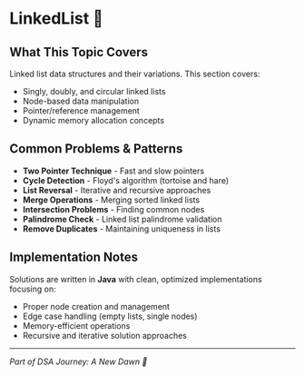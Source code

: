 # LinkedList 🔗

## What This Topic Covers
Linked list data structures and their variations. This section covers:
- Singly, doubly, and circular linked lists
- Node-based data manipulation
- Pointer/reference management
- Dynamic memory allocation concepts

## Common Problems & Patterns
- **Two Pointer Technique** - Fast and slow pointers
- **Cycle Detection** - Floyd's algorithm (tortoise and hare)
- **List Reversal** - Iterative and recursive approaches
- **Merge Operations** - Merging sorted linked lists
- **Intersection Problems** - Finding common nodes
- **Palindrome Check** - Linked list palindrome validation
- **Remove Duplicates** - Maintaining uniqueness in lists

## Implementation Notes
Solutions are written in **Java** with clean, optimized implementations focusing on:
- Proper node creation and management
- Edge case handling (empty lists, single nodes)
- Memory-efficient operations
- Recursive and iterative solution approaches

---
*Part of DSA Journey: A New Dawn 🌅*